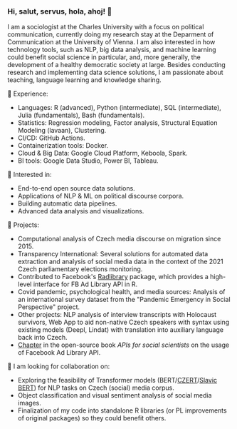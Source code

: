 ### Hi, salut, servus, hola, ahoj! 👋

I am a sociologist at the Charles University with a focus on political communication, currently doing my research stay at the Deparment of Communication at the University of Vienna. I am also interested in how technology tools, such as NLP, big data analysis, and machine learning could benefit social science in particular, and, more generally, the development of a healthy democratic society at large. Besides conducting research and implementing data science solutions, I am passionate about teaching, language learning and knowledge sharing.

🔭 Experience:
- Languages: R (advanced), Python (intermediate), SQL (intermediate), Julia (fundamentals), Bash (fundamentals).
- Statistics: Regression modeling, Factor analysis, Structural Equation Modeling (lavaan), Clustering.
- CI/CD: GitHub Actions.
- Containerization tools: Docker.
- Cloud & Big Data: Google Cloud Platform, Keboola, Spark.
- BI tools: Google Data Studio, Power BI, Tableau. 

🌱 Interested in:
- End-to-end open source data solutions.
- Applications of NLP & ML on political discourse corpora. 
- Building automatic data pipelines.
- Advanced data analysis and visualizations.

👯 Projects:
- Computational analysis of Czech media discourse on migration since 2015.
- Transparency International: Several solutions for automated data extraction and analysis of social media data in the context of the 2021 Czech parliamentary elections monitoring.
- Contributed to Facebook's [Radlibrary](https://github.com/facebookresearch) package, which provides a high-level interface for FB Ad Library API in R.
- Covid pandemic, psychological health, and media sources: Analysis of an international survey dataset from the "Pandemic Emergency in Social Perspective" project.
- Other projects: NLP analysis of interview transcripts with Holocaust survivors, Web App to aid non-native Czech speakers with syntax using existing models (Deepl, Lindat) with translation into auxiliary language back into Czech.
- [Chapter](https://bookdown.org/paul/apis_for_social_scientists/facebook-ad-library-api.html) in the open-source book *APIs for social scientists* on the usage of Facebook Ad Library API.

🤔 I am looking for collaboration on:
- Exploring the feasibility of Transformer models (BERT/[CZERT](https://github.com/kiv-air/Czert)/[Slavic BERT](https://github.com/deepmipt/Slavic-BERT-NER)) for NLP tasks on Czech (social) media corpus.
- Object classification and visual sentiment analysis of social media images.
- Finalization of my code into standalone R libraries (or PL improvements of original packages) so they could benefit others.

